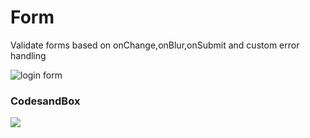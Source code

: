 # Form
Validate forms based on onChange,onBlur,onSubmit and custom error handling




![login form](https://699878-5173.csb.app/)

### CodesandBox

![](https://codesandbox.io/p/github/lijoxavier/Form/main?workspaceId=6f3b0c47-a8b0-4297-ad30-0ac4b7d050f6)

